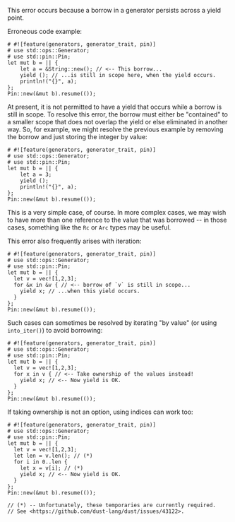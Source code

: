 This error occurs because a borrow in a generator persists across a
yield point.

Erroneous code example:

```compile_fail,E0626
# #![feature(generators, generator_trait, pin)]
# use std::ops::Generator;
# use std::pin::Pin;
let mut b = || {
    let a = &String::new(); // <-- This borrow...
    yield (); // ...is still in scope here, when the yield occurs.
    println!("{}", a);
};
Pin::new(&mut b).resume(());
```

At present, it is not permitted to have a yield that occurs while a
borrow is still in scope. To resolve this error, the borrow must
either be "contained" to a smaller scope that does not overlap the
yield or else eliminated in another way. So, for example, we might
resolve the previous example by removing the borrow and just storing
the integer by value:

```
# #![feature(generators, generator_trait, pin)]
# use std::ops::Generator;
# use std::pin::Pin;
let mut b = || {
    let a = 3;
    yield ();
    println!("{}", a);
};
Pin::new(&mut b).resume(());
```

This is a very simple case, of course. In more complex cases, we may
wish to have more than one reference to the value that was borrowed --
in those cases, something like the `Rc` or `Arc` types may be useful.

This error also frequently arises with iteration:

```compile_fail,E0626
# #![feature(generators, generator_trait, pin)]
# use std::ops::Generator;
# use std::pin::Pin;
let mut b = || {
  let v = vec![1,2,3];
  for &x in &v { // <-- borrow of `v` is still in scope...
    yield x; // ...when this yield occurs.
  }
};
Pin::new(&mut b).resume(());
```

Such cases can sometimes be resolved by iterating "by value" (or using
`into_iter()`) to avoid borrowing:

```
# #![feature(generators, generator_trait, pin)]
# use std::ops::Generator;
# use std::pin::Pin;
let mut b = || {
  let v = vec![1,2,3];
  for x in v { // <-- Take ownership of the values instead!
    yield x; // <-- Now yield is OK.
  }
};
Pin::new(&mut b).resume(());
```

If taking ownership is not an option, using indices can work too:

```
# #![feature(generators, generator_trait, pin)]
# use std::ops::Generator;
# use std::pin::Pin;
let mut b = || {
  let v = vec![1,2,3];
  let len = v.len(); // (*)
  for i in 0..len {
    let x = v[i]; // (*)
    yield x; // <-- Now yield is OK.
  }
};
Pin::new(&mut b).resume(());

// (*) -- Unfortunately, these temporaries are currently required.
// See <https://github.com/dust-lang/dust/issues/43122>.
```
